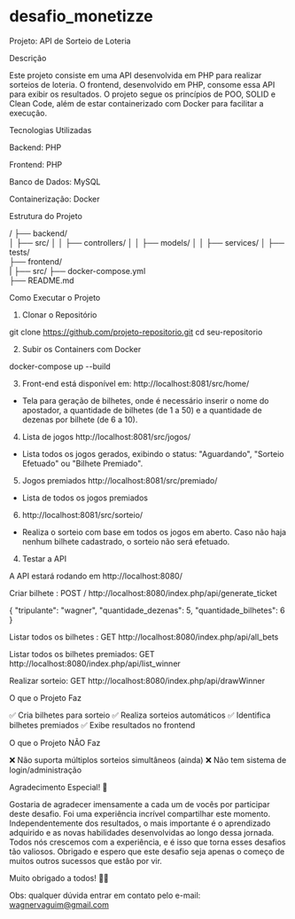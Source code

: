 # desafio_monetizze

Projeto: API de Sorteio de Loteria

Descrição

Este projeto consiste em uma API desenvolvida em PHP para realizar sorteios de loteria. O frontend, desenvolvido em PHP, consome essa API para exibir os resultados. O projeto segue os princípios de POO, SOLID e Clean Code, além de estar containerizado com Docker para facilitar a execução.

Tecnologias Utilizadas

Backend: PHP

Frontend: PHP

Banco de Dados: MySQL

Containerização: Docker

Estrutura do Projeto

/
├── backend/               
│   ├── src/
│   │   ├── controllers/
│   │   ├── models/
│   │   ├── services/
│   ├── tests/            
├── frontend/              
|   ├── src/ 
├── docker-compose.yml     
├── README.md              

Como Executar o Projeto

1. Clonar o Repositório

git clone https://github.com/projeto-repositorio.git
cd seu-repositorio

2. Subir os Containers com Docker

docker-compose up --build

3. Front-end está disponível em: http://localhost:8081/src/home/
- Tela para geração de bilhetes, onde é necessário inserir o nome do apostador, a quantidade de bilhetes (de 1 a 50) e a quantidade de dezenas por bilhete (de 6 a 10).

4.  Lista de jogos http://localhost:8081/src/jogos/
- Lista todos os jogos gerados, exibindo o status: "Aguardando", "Sorteio Efetuado" ou "Bilhete Premiado".

5. Jogos premiados http://localhost:8081/src/premiado/
- Lista de todos os jogos premiados

6.  http://localhost:8081/src/sorteio/
- Realiza o sorteio com base em todos os jogos em aberto. Caso não haja nenhum bilhete cadastrado, o sorteio não será efetuado.

4. Testar a API

A API estará rodando em http://localhost:8080/

Criar bilhete : POST / http://localhost:8080/index.php/api/generate_ticket

{
    "tripulante": "wagner",
    "quantidade_dezenas": 5,
    "quantidade_bilhetes": 6
}

Listar todos os bilhetes : GET http://localhost:8080/index.php/api/all_bets

Listar todos os bilhetes premiados: GET http://localhost:8080/index.php/api/list_winner

Realizar sorteio: GET http://localhost:8080/index.php/api/drawWinner

O que o Projeto Faz

✅ Cria bilhetes para sorteio
✅ Realiza sorteios automáticos
✅ Identifica bilhetes premiados
✅ Exibe resultados no frontend

O que o Projeto NÃO Faz

❌ Não suporta múltiplos sorteios simultâneos (ainda)
❌ Não tem sistema de login/administração

Agradecimento Especial! 🎉

Gostaria de agradecer imensamente a cada um de vocês por participar deste desafio. Foi uma experiência incrível compartilhar este momento.
Independentemente dos resultados, o mais importante é o aprendizado adquirido e as novas habilidades desenvolvidas ao longo dessa jornada. Todos nós crescemos com a experiência, e é isso que torna esses desafios tão valiosos.
Obrigado e espero que este desafio seja apenas o começo de muitos outros sucessos que estão por vir.

Muito obrigado a todos! 💪🚀

Obs: qualquer dúvida entrar em contato pelo e-mail: wagnervaguim@gmail.com

